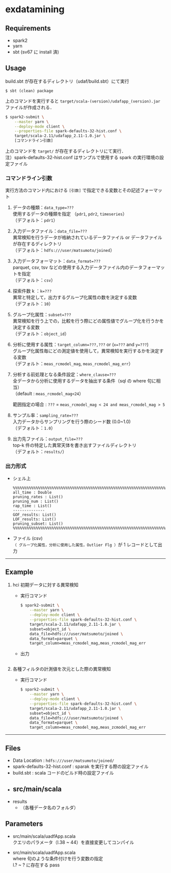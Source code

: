 # exdatamining

## Requirements
* spark2
* yarn 
* sbt (sv67 に install 済)

## Usage 
build.sbt が存在するディレクトリ（udaf/build.sbt）にて実行
```
$ sbt (clean) package  
```
上のコマンドを実行すると
`target/scala-(version)/udafapp_(version).jar` ファイルが作成される．
 
```sh
$ spark2-submit \
    --master yarn \
    --deploy-mode client \
    --properties-file spark-defaults-32-hist.conf \
    target/scala-2.11/udafapp_2.11-1.0.jar \ 
    [コマンドライン引数]
```
上のコマンドを `target/` が存在するディレクトリにて実行．\
注）spark-defaults-32-hist.conf はサンプルで使用する spark の実行環境の設定ファイル

### コマンドライン引数
実行方法のコマンド内における `[引数]` で指定できる変数とその記述フォーマット
1. データの種類：`data_type=???` \
    使用するデータの種類を指定 （`pdr1`, `pdr2`, `timeseries`）　\
    （デフォルト：`pdr1`）

2. 入力データファイル：`data_file=???` \
    異常検知を行うデータが格納されているデータファイル or データファイルが存在するディレクトリ \
    （デフォルト：`hdfs:///user/matsumoto/joined`）
    
3. 入力データフォーマット：`data_format=???` \
    parquet, csv, tsv などの使用する入力データファイル内のデータフォーマットを指定 \
    （デフォルト：`csv`）

4. 探索件数 k ：`k=???` \
    異常と特定して，出力するグループ化属性の数を決定する変数 \
    （デフォルト：`10`）

5. グループ化属性：`subset=???` \
    異常検知を行う上での，比較を行う際にどの属性値でグループ化を行うかを決定する変数 \
    （デフォルト：`object_id`）
    
6. 分析に使用する属性：`target_column=???,???` or (`x=???` and `y=???`) \
    グループ化属性毎にどの測定値を使用して，異常検知を実行するかを決定する変数 \
    （デフォルト：`meas_rcmodel_mag`, `meas_rcmodel_mag_err`）

7. 分析する前処理となる条件設定：`where_clause=???` \
    全データから分析に使用するデータを抽出する条件（sql の where 句に相当） \
    （default : `meas_rcmodel_mag<24`）

    範囲指定の場合 : `???` = `meas_rcmodel_mag < 24 and meas_rcmodel_mag > 5`

8. サンプル率：`sampling_rate=???` \
    入力データからサンプリングを行う際のシード数 (0.0~1.0) \
    （デフォルト：`1.0`）

9. 出力先ファイル：`output_file=???` \
    top-k 件の特定した異常天体を書き出すファイルディレクトリ \
    （デフォルト：`results/`）

### 出力形式
* シェル上
    ```
    %%%%%%%%%%%%%%%%%%%%%%%%%%%%%%%%%%%%%%%%%%%%%%%%%%%%%%%%%%%%%%%%%%%%%%%%%%%%%%%%%%%%%%%%%%%%
    all_time : Double
    pruning_rates : List()
    pruning_num : List()
    rap_time : List()
    --------------
    GOF_results: List()
    LOF_results: List()
    pruning_subset: List()
    %%%%%%%%%%%%%%%%%%%%%%%%%%%%%%%%%%%%%%%%%%%%%%%%%%%%%%%%%%%%%%%%%%%%%%%%%%%%%%%%%%%%%%%%%%%%
    ```

* ファイル (csv) \
    `（ グループ化属性，分析に使用した属性，Outlier Flg ）`が 1 レコードとして出力
    
---

## Example
1. hci 初期データに対する異常検知
    * 実行コマンド 
        ```sh
        $ spark2-submit \
            --master yarn \
            --deploy-mode client \
            --properties-file spark-defaults-32-hist.conf \
            target/scala-2.11/udafapp_2.11-1.0.jar \
            subset=object_id \
            data_file=hdfs:///user/matsumoto/joined \
            data_format=parquet \
            target_column=meas_rcmodel_mag,meas_rcmodel_mag_err
        ```
    * 出力
        ```
        ```

2. 各種フィルタの計測値を次元とした際の異常検知
    * 実行コマンド
        ```sh
        $ spark2-submit \
            --master yarn \
            --deploy-mode client \
            --properties-file spark-defaults-32-hist.conf \
            target/scala-2.11/udafapp_2.11-1.0.jar \
            subset=object_id \
            data_file=hdfs:///user/matsumoto/joined \
            data_format=parquet \
            target_column=meas_rcmodel_mag,meas_zcmodel_mag_err
        ```
    
---
## Files
- Data Location : `hdfs:///user/matsumoto/joined/`
- spark-defaults-32-hist.conf : sparak を実行する際の設定ファイル
- build.sbt : scala コードのビルド時の設定ファイル
- src/main/scala
    - 
- results
    - （各種データ名のフォルダ）

## Parameters
- src/main/scala/uadfApp.scala \
    クエリのパラメータ（l.38 ~ 44）を直接変更してコンパイル

- src/main/scala/uadfApp.scala \
    where 句のような条件付けを行う変数の指定 \
    l.? ~ ? に存在する pass